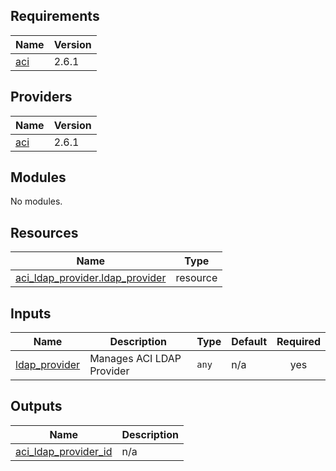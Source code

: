 ## Requirements

| Name | Version |
|------|---------|
| <a name="requirement_aci"></a> [aci](#requirement\_aci) | 2.6.1 |

## Providers

| Name | Version |
|------|---------|
| <a name="provider_aci"></a> [aci](#provider\_aci) | 2.6.1 |

## Modules

No modules.

## Resources

| Name | Type |
|------|------|
| [aci_ldap_provider.ldap_provider](https://registry.terraform.io/providers/ciscodevnet/aci/2.6.1/docs/resources/ldap_provider) | resource |

## Inputs

| Name | Description | Type | Default | Required |
|------|-------------|------|---------|:--------:|
| <a name="input_ldap_provider"></a> [ldap\_provider](#input\_ldap\_provider) | Manages ACI LDAP Provider | `any` | n/a | yes |

## Outputs

| Name | Description |
|------|-------------|
| <a name="output_aci_ldap_provider_id"></a> [aci\_ldap\_provider\_id](#output\_aci\_ldap\_provider\_id) | n/a |
